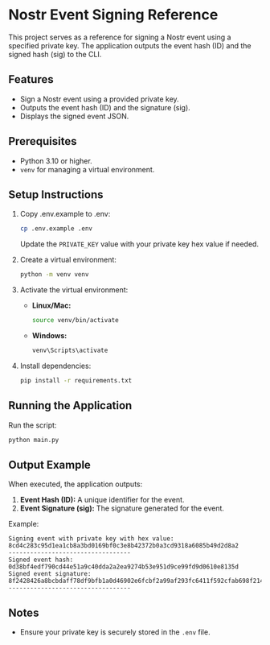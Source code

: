 # Nostr Event Signing Reference

This project serves as a reference for signing a Nostr event using a specified private key. The application outputs the event hash (ID) and the signed hash (sig) to the CLI.

## Features
- Sign a Nostr event using a provided private key.
- Outputs the event hash (ID) and the signature (sig).
- Displays the signed event JSON.

## Prerequisites
- Python 3.10 or higher.
- `venv` for managing a virtual environment.

## Setup Instructions

1. Copy .env.example to .env:
   ```bash
   cp .env.example .env
   ```
   Update the `PRIVATE_KEY` value with your private key hex value if needed.
   
1. Create a virtual environment:
   ```bash
   python -m venv venv
   ```

1. Activate the virtual environment:
   - **Linux/Mac:**
     ```bash
     source venv/bin/activate
     ```
   - **Windows:**
     ```bash
     venv\Scripts\activate
     ```

1. Install dependencies:
   ```bash
   pip install -r requirements.txt
   ```

## Running the Application

Run the script:
```bash
python main.py
```

## Output Example

When executed, the application outputs:

1. **Event Hash (ID):** A unique identifier for the event.
2. **Event Signature (sig):** The signature generated for the event.

Example:
```plaintext
Signing event with private key with hex value: 8cd4c283c95d1ea1cb8a3bd0169bf0c3e8b42372b0a3cd9318a6085b49d2d8a2
----------------------------------
Signed event hash: 0d38bf4edf790cd44e51a9c40dda2a2ea9274b53e951d9ce99fd9d0610e8135d
Signed event signature: 8f2428426a8bcbdaff78df9bfb1a0d46902e6fcbf2a99af293fc6411f592cfab698f2141fde82914fbe933c1a07ddd2d867e8d08e11b4eba8c7dd6de6ff1de54
----------------------------------
```

## Notes
- Ensure your private key is securely stored in the `.env` file.
